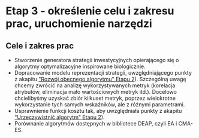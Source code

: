 # Etap 3 - określenie celu i zakresu prac, uruchomienie narzędzi

## Cele i zakres prac
- Stworzenie generatora strategii inwestycyjnych opierającego się o algorytmy optymalizacyjne inspirowane biologicznie.
- Dopracowanie modelu reprezentacji strategii, uwzględniającego punkty z akapitu ["Rozwój obecnego algorytmu" Etapu 2](../2/README.md#rozwój-obecnego-algorytmu)). Szczególną uwagę chcemy zwrócić na analizę wykorzystywanych metryk (korelacja atrybutów, eliminacja mało wartościowych metryk itd.). Docelowo chcielibyśmy uzyskać zbiór kilkuset metryk, poprzez wielokrotne wykorzystanie tych samych wskaźników, ale z różnymi parametrami.
- Usprawnienie funkcji kosztu tak, aby uwzględniała punkty z akapitu ["Urzeczywistnić algorytm" Etapu 2](../2/README.md#rozwój-obecnego-algorytmu)). 
- Porównanie algorytmów dostępnych w bibliotece DEAP, czyli EA i CMA-ES.
